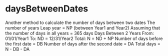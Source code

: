 # daysBetweenDates
 Another method to calculate the number of days between two dates
 The number of years Leap year = NP (between Year1 and Year2)
 Assuming that the number of days in all years = 365 days Days Between 2 Years 
 From: 01/01/Year1 To: ND = 12/31/Year2
 Total: N = ND + NP
 Number of days before the first date = DB
 Number of days after the second date = DA
 Total days = N - DB - DA
